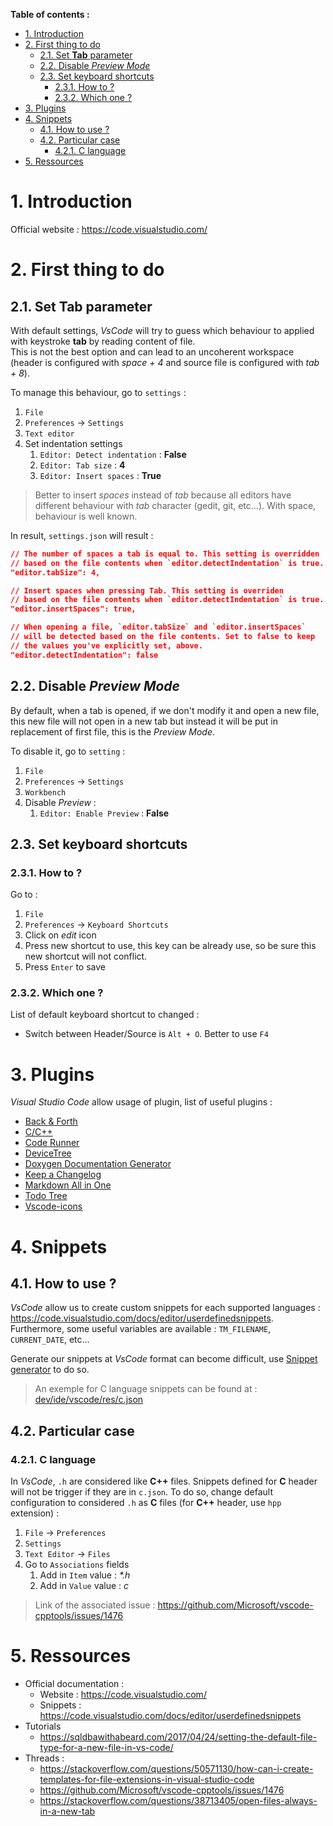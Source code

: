 **Table of contents :**
- [1. Introduction](#1-introduction)
- [2. First thing to do](#2-first-thing-to-do)
  - [2.1. Set **Tab** parameter](#21-set-tab-parameter)
  - [2.2. Disable _Preview Mode_](#22-disable-preview-mode)
  - [2.3. Set keyboard shortcuts](#23-set-keyboard-shortcuts)
    - [2.3.1. How to ?](#231-how-to-)
    - [2.3.2. Which one ?](#232-which-one-)
- [3. Plugins](#3-plugins)
- [4. Snippets](#4-snippets)
  - [4.1. How to use ?](#41-how-to-use-)
  - [4.2. Particular case](#42-particular-case)
    - [4.2.1. C language](#421-c-language)
- [5. Ressources](#5-ressources)

# 1. Introduction

Official website : https://code.visualstudio.com/

# 2. First thing to do

## 2.1. Set **Tab** parameter

With default settings, _VsCode_ will try to guess which behaviour to applied with keystroke **tab** by reading content of file.  
This is not the best option and can lead to an uncoherent workspace (header is configured with _space + 4_ and source file is configured with _tab + 8_).

To manage this behaviour, go to `settings` :
1. `File`
2. `Preferences` -> `Settings`
3. `Text editor`
4. Set indentation settings
   1. `Editor: Detect indentation` : **False**
   2. `Editor: Tab size` : **4**
   3. `Editor: Insert spaces` : **True**

> Better to insert _spaces_ instead of _tab_ because all editors have different behaviour with _tab_ character (gedit, git, etc...). With space, behaviour is well known.

In result, `settings.json` will result :
```json
// The number of spaces a tab is equal to. This setting is overridden
// based on the file contents when `editor.detectIndentation` is true.
"editor.tabSize": 4,

// Insert spaces when pressing Tab. This setting is overriden
// based on the file contents when `editor.detectIndentation` is true.
"editor.insertSpaces": true,

// When opening a file, `editor.tabSize` and `editor.insertSpaces`
// will be detected based on the file contents. Set to false to keep
// the values you've explicitly set, above.
"editor.detectIndentation": false

```

## 2.2. Disable _Preview Mode_

By default, when a tab is opened, if we don't modify it and open a new file, this new file will not open in a new tab but instead it will be put in replacement of first file, this is the _Preview Mode_.

To disable it, go to `setting` :
1. `File`
2. `Preferences` -> `Settings`
3. `Workbench`
4. Disable _Preview_ :
   1. `Editor: Enable Preview` : **False**

## 2.3. Set keyboard shortcuts

### 2.3.1. How to ?

Go to :
1. `File`
2. `Preferences` -> `Keyboard Shortcuts`
3. Click on _edit_ icon
4. Press new shortcut to use, this key can be already use, so be sure this new shortcut will not conflict.
5. Press `Enter` to save

### 2.3.2. Which one ?
List of default keyboard shortcut to changed :
- Switch between Header/Source is `Alt + O`. Better to use `F4`

# 3. Plugins

_Visual Studio Code_ allow usage of plugin, list of useful plugins :
- [Back & Forth](https://marketplace.visualstudio.com/items?itemName=nick-rudenko.back-n-forth)
- [C/C++](https://marketplace.visualstudio.com/items?itemName=ms-vscode.cpptools)
- [Code Runner](https://marketplace.visualstudio.com/items?itemName=formulahendry.code-runner)
- [DeviceTree](https://marketplace.visualstudio.com/items?itemName=plorefice.devicetree)
- [Doxygen Documentation Generator](https://marketplace.visualstudio.com/items?itemName=cschlosser.doxdocgen)
- [Keep a Changelog](https://marketplace.visualstudio.com/items?itemName=RLNT.keep-a-changelog)
- [Markdown All in One](https://marketplace.visualstudio.com/items?itemName=yzhang.markdown-all-in-one)
- [Todo Tree](https://marketplace.visualstudio.com/items?itemName=Gruntfuggly.todo-tree)
- [Vscode-icons](https://marketplace.visualstudio.com/items?itemName=vscode-icons-team.vscode-icons)

# 4. Snippets

## 4.1. How to use ?

_VsCode_ allow us to create custom snippets for each supported languages : https://code.visualstudio.com/docs/editor/userdefinedsnippets.  
Furthermore, some useful variables are available : `TM_FILENAME`, `CURRENT_DATE`, etc...

Generate our snippets at _VsCode_ format can become difficult, use [Snippet generator](https://snippet-generator.app/) to do so.
> An exemple for C language snippets can be found at : [dev/ide/vscode/res/c.json](https://github.com/BOREA-DENTAL/DocumentationsCobra/tree/master/Documentations/Developpement/IDE/VsCode/ressources/c.json)

## 4.2. Particular case
### 4.2.1. C language

In _VsCode_, `.h` are considered like **C++** files. Snippets defined for **C** header will not be trigger if they are in `c.json`. To do so, change default configuration to considered `.h` as **C** files (for **C++** header, use `hpp` extension) :  
1. `File` -> `Preferences`
2. `Settings`
3. `Text Editor` -> `Files`
4. Go to `Associations` fields
   1. Add in `Item` value : _*.h_
   2. Add in `Value` value : _c_
> Link of the associated issue : https://github.com/Microsoft/vscode-cpptools/issues/1476

# 5. Ressources

- Official documentation : 
  - Website : https://code.visualstudio.com/
  - Snippets : https://code.visualstudio.com/docs/editor/userdefinedsnippets
- Tutorials
  - https://sqldbawithabeard.com/2017/04/24/setting-the-default-file-type-for-a-new-file-in-vs-code/
- Threads :
  - https://stackoverflow.com/questions/50571130/how-can-i-create-templates-for-file-extensions-in-visual-studio-code
  - https://github.com/Microsoft/vscode-cpptools/issues/1476
  - https://stackoverflow.com/questions/38713405/open-files-always-in-a-new-tab